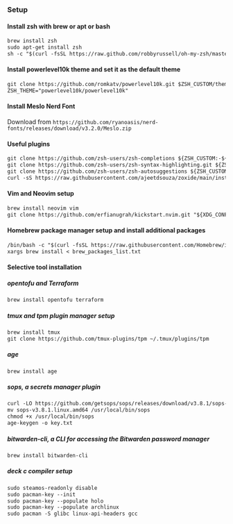  ### Setup
#### Install zsh with brew or apt or bash

```markdown
brew install zsh
sudo apt-get install zsh
sh -c "$(curl -fsSL https://raw.github.com/robbyrussell/oh-my-zsh/master/tools/install.sh)"
```
#### Install powerlevel10k theme and set it as the default theme

```markdown
git clone https://github.com/romkatv/powerlevel10k.git $ZSH_CUSTOM/themes/powerlevel10k
ZSH_THEME="powerlevel10k/powerlevel10k"
```
#### Install Meslo Nerd Font

Download from `https://github.com/ryanoasis/nerd-fonts/releases/download/v3.2.0/Meslo.zip`

#### Useful plugins

```markdown
git clone https://github.com/zsh-users/zsh-completions ${ZSH_CUSTOM:-${ZSH:-~/.oh-my-zsh}/custom}/plugins/zsh-completions
git clone https://github.com/zsh-users/zsh-syntax-highlighting.git ${ZSH_CUSTOM:-~/.oh-my-zsh/custom}/plugins/zsh-syntax-highlighting
git clone https://github.com/zsh-users/zsh-autosuggestions ${ZSH_CUSTOM:-~/.oh-my-zsh/custom}/plugins/zsh-autosuggestions
curl -sS https://raw.githubusercontent.com/ajeetdsouza/zoxide/main/install.sh | bash
```
#### Vim and Neovim setup

```markdown
brew install neovim vim
git clone https://github.com/erfianugrah/kickstart.nvim.git "${XDG_CONFIG_HOME:-$HOME/.config}"/nvim
```
#### Homebrew package manager setup and install additional packages

```markdown
/bin/bash -c "$(curl -fsSL https://raw.githubusercontent.com/Homebrew/install/HEAD/install.sh)"
xargs brew install < brew_packages_list.txt
```
#### Selective tool installation

##### opentofu and Terraform

```markdown
brew install opentofu terraform
```
##### tmux and tpm plugin manager setup

```markdown
brew install tmux
git clone https://github.com/tmux-plugins/tpm ~/.tmux/plugins/tpm
```
##### age

```markdown
brew install age
```
##### sops, a secrets manager plugin

```markdown
curl -LO https://github.com/getsops/sops/releases/download/v3.8.1/sops-v3.8.1.linux.amd64
mv sops-v3.8.1.linux.amd64 /usr/local/bin/sops
chmod +x /usr/local/bin/sops
age-keygen -o key.txt
```
##### bitwarden-cli, a CLI for accessing the Bitwarden password manager

```markdown
brew install bitwarden-cli
```

##### deck c compiler setup
```markdown
sudo steamos-readonly disable 
sudo pacman-key --init
sudo pacman-key --populate holo
sudo pacman-key --populate archlinux
sudo pacman -S glibc linux-api-headers gcc 
```
